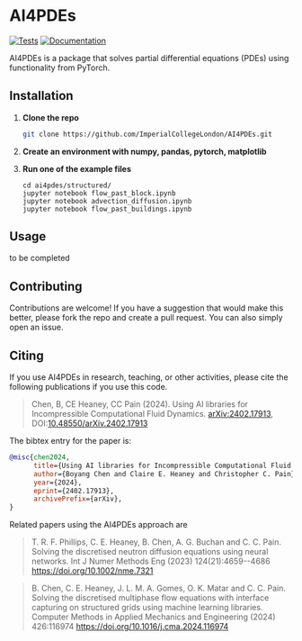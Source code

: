 # AI4PDEs

[![Tests](https://github.com/ImperialCollegeLondon/AI4PDEs/actions/workflows/ci.yml/badge.svg)](https://github.com/ImperialCollegeLondon/AI4PDEs/actions/workflows/ci.yml)
[![Documentation](https://readthedocs.org/projects/AI4PDEs/badge/?version=latest)](https://ai4pdes.readthedocs.io/en/latest/?badge=latest)

AI4PDEs is a package that solves partial differential equations (PDEs) using functionality from PyTorch.

## Installation

1. **Clone the repo**
   ```sh
   git clone https://github.com/ImperialCollegeLondon/AI4PDEs.git
   ```
2. **Create an environment with numpy, pandas, pytorch, matplotlib**

3. **Run one of the example files**
   ```
   cd ai4pdes/structured/
   jupyter notebook flow_past_block.ipynb
   jupyter notebook advection_diffusion.ipynb
   jupyter notebook flow_past_buildings.ipynb
   ```

## Usage

to be completed

## Contributing

Contributions are welcome! If you have a suggestion that would make this better, please fork the repo and create a pull request.
You can also simply open an issue.

## Citing

If you use AI4PDEs in research, teaching, or other activities, please cite the following publications if you use this code.

> Chen, B, CE Heaney, CC Pain (2024). Using AI libraries for Incompressible Computational Fluid Dynamics. [arXiv:2402.17913](https://arxiv.org/abs/2402.17913), DOI:[10.48550/arXiv.2402.17913](https://doi.org/10.48550/arXiv.2402.17913)


The bibtex entry for the paper is:

```bibtex
@misc{chen2024,
      title={Using AI libraries for Incompressible Computational Fluid Dynamics}, 
      author={Boyang Chen and Claire E. Heaney and Christopher C. Pain},
      year={2024},
      eprint={2402.17913},
      archivePrefix={arXiv},
}
```

Related papers using the AI4PDEs approach are

> T. R. F. Phillips, C. E. Heaney, B. Chen, A. G. Buchan and C. C. Pain. Solving the discretised neutron diffusion equations using neural networks. Int J Numer Methods Eng (2023) 124(21):4659--4686 <https://doi.org/10.1002/nme.7321>

> B. Chen, C. E. Heaney, J. L. M. A. Gomes, O. K. Matar and C. C. Pain. Solving the discretised multiphase flow equations with interface capturing on structured grids using machine learning libraries. Computer Methods in Applied Mechanics and Engineering (2024) 426:116974 <https://doi.org/10.1016/j.cma.2024.116974>
